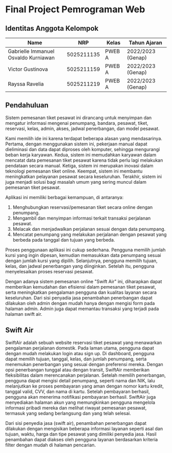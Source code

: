 # Final Project Pemrograman Web

## Identitas Anggota Kelompok
| Name           | NRP        | Kelas     | Tahun Ajaran      |
| ---            | ---        | ----------|---                |
| Gabrielle Immanuel Osvaldo Kurniawan | 5025211135 |PWEB A     | 2022/2023 (Genap) |
| Victor Gustinova | 5025211159 |PWEB A     | 2022/2023 (Genap) |
| Rayssa Ravelia | 5025211219 |PWEB A     | 2022/2023 (Genap) |

## Pendahuluan
Sistem pemesanan tiket pesawat ini dirancang untuk menyimpan dan mengatur informasi mengenai penumpang, bandara, pesawat, tiket, reservasi, kelas, admin, akses, jadwal penerbangan, dan model pesawat.

Kami memilih ide ini karena terdapat beberapa alasan yang mendasarinya. Pertama, dengan menggunakan sistem ini, pekerjaan manual dapat dieliminasi dan data dapat diproses oleh komputer, sehingga mengurangi beban kerja karyawan. Kedua, sistem ini memudahkan karyawan dalam mencatat data pemesanan tiket pesawat karena tidak perlu lagi melakukan pendataan secara manual. Ketiga, sistem ini merupakan inovasi dalam teknologi pemesanan tiket online. Keempat, sistem ini membantu meningkatkan pelayanan pesawat secara keseluruhan. Terakhir, sistem ini juga menjadi solusi bagi masalah umum yang sering muncul dalam pemesanan tiket pesawat.

Aplikasi ini memiliki berbagai kemampuan, di antaranya:
1. Menghubungkan reservasi/pemesanan tiket secara online dengan penumpang.
2. Mengambil dan menyimpan informasi terkait transaksi perjalanan pesawat.
3. Melacak dan menjadwalkan perjalanan sesuai dengan data penumpang.
4. Mencatat penumpang yang melakukan perjalanan dengan pesawat yang berbeda pada tanggal dan tujuan yang berbeda.

Proses penggunaan aplikasi ini cukup sederhana. Pengguna memilih jumlah kursi yang ingin dipesan, kemudian memasukkan data penumpang sesuai dengan jumlah kursi yang dipilih. Selanjutnya, pengguna memilih tujuan, kelas, dan jadwal penerbangan yang diinginkan. Setelah itu, pengguna menyelesaikan proses reservasi pesawat.

Dengan adanya sistem pemesanan online "Swift Air" ini, diharapkan dapat memberikan kemudahan dan efisiensi dalam pemesanan tiket pesawat, serta meningkatkan pengalaman pengguna dan kualitas layanan secara keseluruhan. Dari sisi penyadia jasa penambahan penerbangan dapat dilakukan oleh admin dengan mudah hanya dengan mengisi form pada halaman admin. Admin juga dapat memantau transaksi yang terjadi pada halaman swift air.

## Swift Air

SwiftAir adalah sebuah website reservasi tiket pesawat yang menawarkan pengalaman perjalanan domestik. Pada laman utama, pengguna dapat dengan mudah melakukan login atau sign up. Di dashboard, pengguna dapat memilih tujuan, tanggal, kelas, dan jumlah penumpang, serta menemukan penerbangan yang sesuai dengan preferensi mereka. Dengan opsi penerbangan tunggal atau dengan transit, SwiftAir memberikan fleksibilitas dalam merencanakan perjalanan. Setelah memilih penerbangan, pengguna dapat mengisi detail penumpang, seperti nama dan NIK, lalu melanjutkan ke proses pembayaran yang aman dengan nomor kartu kredit, tanggal valid, CVV, dan nama di kartu. Setelah pembayaran berhasil, pengguna akan menerima notifikasi pembayaran berhasil. SwiftAir juga menyediakan halaman akun yang memungkinkan pengguna mengelola informasi pribadi mereka dan melihat riwayat pemesanan pesawat, termasuk yang sedang berlangsung dan yang telah selesai.

Dari sisi penyedia jasa (swift air), penambahan penerbangan dapat dilakukan dengan mengisikan beberapa informasi layanan seperti asal dan tujuan, waktu, harga dan tipe pesawat yang dimiliki penyedia jasa. Hasil penambahan dapat diakses oleh pengguna layanan berdasarkan kriteria filter dengan mudah di halaman pencarian.
